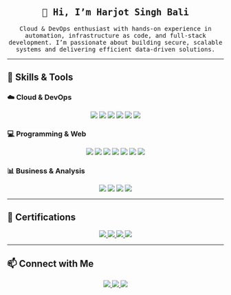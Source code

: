 <h2 align="center"><samp>👋 Hi, I’m Harjot Singh Bali</samp></h2>
<p align="center">
  <samp>Cloud & DevOps enthusiast with hands-on experience in automation, infrastructure as code, and full-stack development. I’m passionate about building secure, scalable systems and delivering efficient data-driven solutions.</samp>
</p>

---

## 🧰 Skills & Tools

### ☁️ Cloud & DevOps  
<p align="center">
  <img src="https://img.shields.io/badge/AWS-232F3E?style=for-the-badge&logo=amazonaws&logoColor=white" />
  <img src="https://img.shields.io/badge/Microsoft_Azure-0078D4?style=for-the-badge&logo=microsoftazure&logoColor=white" />
  <img src="https://img.shields.io/badge/GCP-4285F4?style=for-the-badge&logo=googlecloud&logoColor=white" />
  <img src="https://img.shields.io/badge/Docker-2496ED?style=for-the-badge&logo=docker&logoColor=white" />
  <img src="https://img.shields.io/badge/Kubernetes-326CE5?style=for-the-badge&logo=kubernetes&logoColor=white" />
  <img src="https://img.shields.io/badge/Terraform-7B42BC?style=for-the-badge&logo=terraform&logoColor=white" />
</p>

### 💻 Programming & Web  
<p align="center">
  <img src="https://img.shields.io/badge/Python-3776AB?style=for-the-badge&logo=python&logoColor=white" />
  <img src="https://img.shields.io/badge/JavaScript-F7DF1E?style=for-the-badge&logo=javascript&logoColor=black" />
  <img src="https://img.shields.io/badge/React.js-61DAFB?style=for-the-badge&logo=react&logoColor=black" />
  <img src="https://img.shields.io/badge/Django-092E20?style=for-the-badge&logo=django&logoColor=white" />
  <img src="https://img.shields.io/badge/SQL-4479A1?style=for-the-badge&logo=mysql&logoColor=white" />
  <img src="https://img.shields.io/badge/HTML5-E34F26?style=for-the-badge&logo=html5&logoColor=black" />
  <img src="https://img.shields.io/badge/CSS3-1572B6?style=for-the-badge&logo=css3&logoColor=white" />
</p>

### 📊 Business & Analysis  
<p align="center">
  <img src="https://img.shields.io/badge/JIRA-0052CC?style=for-the-badge&logo=jira&logoColor=white" />
  <img src="https://img.shields.io/badge/Azure_DevOps-0078D4?style=for-the-badge&logo=azuredevops&logoColor=white" />
  <img src="https://img.shields.io/badge/Power_BI-F2C811?style=for-the-badge&logo=power-bi&logoColor=black" />
  <img src="https://img.shields.io/badge/Tableau-E97627?style=for-the-badge&logo=tableau&logoColor=white" />
</p>

---

## 📜 Certifications

<p align="center">
  <a href="https://www.hashicorp.com/certification/terraform-associate" target="_blank">
    <img src="https://img.shields.io/badge/Terraform_Associate-623CE4?style=for-the-badge&logo=terraform&logoColor=white" />
  </a>
  <a href="https://aws.amazon.com/certification/certified-solutions-architect-associate/" target="_blank">
    <img src="https://img.shields.io/badge/AWS_Solutions_Architect-232F3E?style=for-the-badge&logo=amazonaws&logoColor=white" />
  </a>
  <a href="https://aws.amazon.com/certification/certified-cloud-practitioner/" target="_blank">
    <img src="https://img.shields.io/badge/AWS_Cloud_Practitioner-FF9900?style=for-the-badge&logo=amazonaws&logoColor=white" />
  </a>
  <a href="https://www.redhat.com/en/services/certification/rhcs-admin-i" target="_blank">
    <img src="https://img.shields.io/badge/RHCSA-(In_Progress)-EE0000?style=for-the-badge&logo=redhat&logoColor=white" />
  </a>
</p>

---

## 📫 Connect with Me
<p align="center">
  <a href="https://github.com/HarjotSB6" target="_blank">
    <img src="https://img.shields.io/badge/GitHub-181717?style=for-the-badge&logo=github&logoColor=white" />
  </a>
  <a href="https://www.linkedin.com/in/harjot-singh-1a68481b8/" target="_blank">
    <img src="https://img.shields.io/badge/LinkedIn-0077B5?style=for-the-badge&logo=linkedin&logoColor=white" />
  </a>
  <a href="mailto:harjotsb56@gmail.com">
    <img src="https://img.shields.io/badge/Gmail-D14836?style=for-the-badge&logo=gmail&logoColor=white" />
  </a>
</p>
